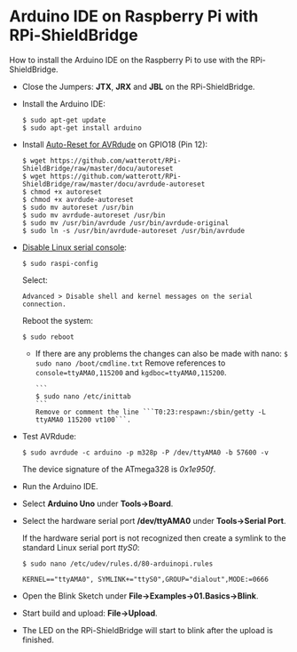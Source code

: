 # Arduino IDE on Raspberry Pi with RPi-ShieldBridge

How to install the Arduino IDE on the Raspberry Pi to use with the RPi-ShieldBridge.

* Close the Jumpers: **JTX**, **JRX** and **JBL** on the RPi-ShieldBridge.

* Install the Arduino IDE:

    ```
    $ sudo apt-get update
    $ sudo apt-get install arduino
    ```

* Install [Auto-Reset for AVRdude](https://github.com/CisecoPlc/avrdude-rpi) on GPIO18 (Pin 12):

    ```
    $ wget https://github.com/watterott/RPi-ShieldBridge/raw/master/docu/autoreset
    $ wget https://github.com/watterott/RPi-ShieldBridge/raw/master/docu/avrdude-autoreset
    $ chmod +x autoreset
    $ chmod +x avrdude-autoreset
    $ sudo mv autoreset /usr/bin
    $ sudo mv avrdude-autoreset /usr/bin
    $ sudo mv /usr/bin/avrdude /usr/bin/avrdude-original
    $ sudo ln -s /usr/bin/avrdude-autoreset /usr/bin/avrdude
    ```

* [Disable Linux serial console](http://elinux.org/RPi_Serial_Connection#Preventing_Linux_using_the_serial_port):

    ```
    $ sudo raspi-config
    ```

    Select:
    ```
    Advanced > Disable shell and kernel messages on the serial connection.
    ```

    Reboot the system:
    ```
    $ sudo reboot
    ```

  * If there are any problems the changes can also be made with nano:
        ```
        $ sudo nano /boot/cmdline.txt
        ```
        Remove references to ```console=ttyAMA0,115200``` and ```kgdboc=ttyAMA0,115200```.

        ```
        $ sudo nano /etc/inittab
        ```
        Remove or comment the line ```T0:23:respawn:/sbin/getty -L ttyAMA0 115200 vt100```.

* Test AVRdude:

    ```
    $ sudo avrdude -c arduino -p m328p -P /dev/ttyAMA0 -b 57600 -v
    ```

    The device signature of the ATmega328 is *0x1e950f*.

* Run the Arduino IDE.

* Select **Arduino Uno** under **Tools->Board**.

* Select the hardware serial port **/dev/ttyAMA0** under **Tools->Serial Port**.

    If the hardware serial port is not recognized then create a symlink to the standard Linux serial port *ttyS0*:

    ```
    $ sudo nano /etc/udev/rules.d/80-arduinopi.rules

    KERNEL=="ttyAMA0", SYMLINK+="ttyS0",GROUP="dialout",MODE:=0666
    ```

* Open the Blink Sketch under **File->Examples->01.Basics->Blink**.

* Start build and upload: **File->Upload**.

* The LED on the RPi-ShieldBridge will start to blink after the upload is finished.
